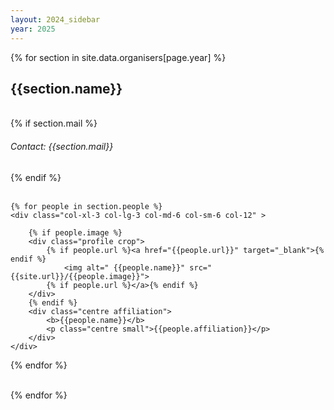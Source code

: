 ```yaml
---
layout: 2024_sidebar
year: 2025
---
```



{% for section in site.data.organisers[page.year] %}
<h2 class="centre">{{section.name}}</h2>
<br>	

<div class="row justify-content-center" >
{% if section.mail %}
<h6 class="centre">Contact: {{section.mail}}</h6>
{% endif %}
</div>
<br>

<div class="row justify-content-center" >
	

	{% for people in section.people %}
	<div class="col-xl-3 col-lg-3 col-md-6 col-sm-6 col-12" >
		
		{% if people.image %}
		<div class="profile crop">
			{% if people.url %}<a href="{{people.url}}" target="_blank">{% endif %}
				<img alt=" {{people.name}}" src="{{site.url}}/{{people.image}}">
			{% if people.url %}</a>{% endif %}
		</div>
		{% endif %}
		<div class="centre affiliation">
			<b>{{people.name}}</b>
			<p class="centre small">{{people.affiliation}}</p>
		</div>
	</div>
   {% endfor %}
</div>
<br>
{% endfor %}
